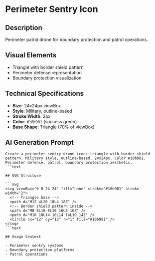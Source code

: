 # Perimeter Sentry Icon

## Description

Perimeter patrol drone for boundary protection and patrol operations.

## Visual Elements

- Triangle with border shield pattern
- Perimeter defense representation
- Boundary protection visualization

## Technical Specifications

- **Size**: 24x24px viewBox
- **Style**: Military, outline-based
- **Stroke Width**: 2px
- **Color**: `#10b981` (success green)
- **Base Shape**: Triangle (70% of viewBox)

## AI Generation Prompt

```text
Create a perimeter sentry drone icon: triangle with border shield pattern. Military style, outline-based, 24x24px. Color #10b981. Perimeter defense, patrol, boundary protection aesthetic.
```text

## SVG Structure

```svg
<svg viewBox="0 0 24 24" fill="none" stroke="#10b981" stroke-width="2">
  <!-- Triangle base -->
  <path d="M12 4L20 18L4 18Z" />
  <!-- Border shield pattern inside -->
  <path d="M8 8L16 8L16 16L8 16Z" />
  <path d="M10 10L14 10L14 14L10 14Z" />
  <circle cx="12" cy="12" r="1" fill="#10b981" />
</svg>
```text

## Usage Context

- Perimeter sentry systems
- Boundary protection platforms
- Patrol operations
